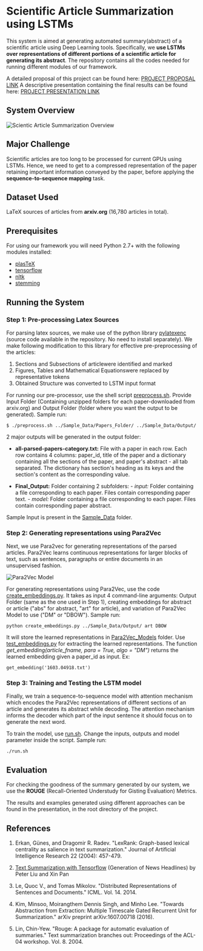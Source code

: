 # Scientific Article Summarization using LSTMs
This system is aimed at generating automated summary(abstract) of a scientific article using Deep Learning tools. Specifically, we **use LSTMs over representations of different portions of a scientific article for generating its abstract**. The repository contains all the codes needed for running different modules of our framework.

A detailed proposal of this project can be found here: [PROJECT PROPOSAL LINK](https://drive.google.com/open?id=1TIoWlD0SArTUc9oR1sJDHri1lIKQr8_c)
A descriptive presentation containing the final results can be found here: [PROJECT PRESENTATION LINK](https://drive.google.com/open?id=1GgALEC6UvImVtl9eQYoY389g8ZbiICeg)

## System Overview
![Scientic Article Summarization Overview](https://github.com/ash-shar/Scientific-Article-Summarization-using-LSTMs/blob/master/System-Overview.PNG?raw=true "Title")



## Major Challenge

Scientific articles are too long to be processed for current GPUs using LSTMs. Hence, we need to get to a compressed representation of the paper retaining important information conveyed by the paper, before applying the **sequence-to-sequence mapping** task.

## Dataset Used

LaTeX sources of articles from **arxiv.org** (16,780 articles in total).

## Prerequisites

For using our framework you will need Python 2.7+ with the following modules installed:

- [plasTeX](https://pypi.python.org/pypi/plasTeX/1.0)
- [tensorflow](https://www.tensorflow.org/)
- [nltk](www.nltk.org/)
- [stemming](https://pypi.python.org/pypi/stemming/1.0)

## Running the System

### Step 1: Pre-processing Latex Sources

For parsing latex sources, we make use of the python library [pylatexenc](https://github.com/phfaist/pylatexenc) (source code available in the repository. No need to install separately). We make following modification to this library for effective pre-preprocessing of the articles:

1. Sections and Subsections of articlewere identified and marked
2. Figures, Tables and Mathematical Equationswere replaced by representative tokens
3. Obtained Structure was converted to LSTM input format

For running our pre-processor, use the shell script [preprocess.sh](1-Preprocessing/preprocess.sh). Provide Input Folder (Containing unzipped folders for each paper-downloaded from arxiv.org) and Output Folder (folder where you want the output to be generated). Sample run:
```
$ ./preprocess.sh ../Sample_Data/Papers_Folder/ ../Sample_Data/Output/
```
2 major outputs will be generated in the output folder:

- **all-parsed-papers-category.txt:** File with a paper in each row. Each row contains 4 columns: paper_id, title of the paper and a dictionary containing all the sections of the paper, and paper's abstract - all tab separated. The dictionary has section's heading as its keys and the section's content as the corresponding value.

- **Final_Output:** Folder containing 2 subfolders: 
        - *input:*  Folder containing a file corresponding to each paper. Files contain corresponding paper text.
        - *model:* Folder containing a file corresponding to each paper. Files contain corresponding paper abstract.

Sample Input is present in the [Sample_Data](Sample_Data/) folder.

### Step 2: Generating representations using Para2Vec
Next, we use Para2vec for generating representations of the parsed articles. Para2Vec learns continuous representations for larger blocks of text, such as sentences, paragraphs or entire documents in an unsupervised fashion.

![Para2Vec Model](https://github.com/ash-shar/Scientific-Article-Summarization-using-LSTMs/blob/master/Para2Vec-Model.jpg?raw=true "Title")

For generating representations using Para2Vec, use the code [create_embeddings.py](2-Para2Vec/create_embeddings.py). It takes as input 4 command-line arguments: Output Folder (same as the one used in Step 1), creating embeddings for abstract or article ("abs" for abstract, "art" for article), and variation of Para2Vec Model to use ("DM" or "DBOW"). Sample run:

```
python create_embeddings.py ../Sample_Data/Output/ art DBOW
```
It will store the learned representations in [Para2Vec_Models](2-Para2Vec/Para2Vec_Models) folder. Use [test_embeddings.py](2-Para2Vec/test_embeddings.py) for extracting the learned representations. The function *get_embedding(article_fname, para = True, algo = "DM")* returns the learned embedding given a paper_id as input. Ex:

```
get_embedding('1603.04918.txt')
```
### Step 3: Training and Testing the LSTM model
Finally, we train a sequence-to-sequence model with attention mechanism which encodes the Para2Vec representations of different sections of an article and generates its abstract while decoding. The attention mechanism informs the decoder which part of the input sentence it should focus on to generate the next word. 

To train the model, use [run.sh](3-LSTM_Models/UsingPara2Vec/run.sh). Change the inputs, outputs and model parameter inside the script. Sample run:

```
./run.sh
```


## Evaluation

For checking the goodness of the summary generated by our system, we use the **ROUGE** (Recall-Oriented Understudy for Gisting Evaluation) Metrics.

The results and examples generated using different approaches can be found in the presentation, in the root directory of the project.

## References

1. Erkan, Günes, and Dragomir R. Radev. "LexRank: Graph-based lexical centrality as salience in text summarization." Journal of Artificial Intelligence Research 22 (2004): 457-479.

2. [Text Summarization with Tensorflow](https://research.googleblog.com/2016/08/text-summarization-with-tensorflow.html) (Generation of News Headlines) by Peter Liu and Xin Pan 

3. Le, Quoc V., and Tomas Mikolov. "Distributed Representations of Sentences and Documents." ICML. Vol. 14. 2014.

4. Kim, Minsoo, Moirangthem Dennis Singh, and Minho Lee. "Towards Abstraction from Extraction: Multiple Timescale Gated Recurrent Unit for Summarization." arXiv preprint arXiv:1607.00718 (2016).

5. Lin, Chin-Yew. "Rouge: A package for automatic evaluation of summaries." Text summarization branches out: Proceedings of the ACL-04 workshop. Vol. 8. 2004.